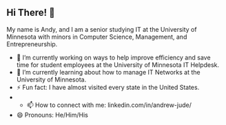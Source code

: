 ## Hi There! 👋

My name is Andy, and I am a senior studying IT at the University of Minnesota with minors in Computer Science, Management, and Entrepreneurship.  

- 🔭 I’m currently working on ways to help improve efficiency and save time for student employees at the University of Minnesota IT Helpdesk.
- 🌱 I’m currently learning about how to manage IT Networks at the University of Minnesota.
- ⚡ Fun fact: I have almost visited every state in the United States.
- - 📫 How to connect with me: linkedin.com/in/andrew-jude/
- 😄 Pronouns: He/Him/His


<!--
**andy-jude/andy-jude** is a ✨ _special_ ✨ repository because its `README.md` (this file) appears on your GitHub profile.

Here are some ideas to get you started:

- 🔭 I’m currently working on ...
- 🌱 I’m currently learning ...
- 👯 I’m looking to collaborate on ...
- 🤔 I’m looking for help with ...
- 💬 Ask me about ...
- 📫 How to reach me: ...
- 😄 Pronouns: ...
- ⚡ Fun fact: ...
-->
